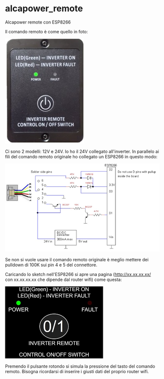 # alcapower_remote
Alcapower remote con ESP8266

Il comando remoto è come quello in foto:

![Screenshot](inverter_1_0.jpg)

Ci sono 2 modelli: 12V e 24V. Io ho il 24V collegato all'inverter.
In parallelo ai fili del comando remoto originale ho collegato un ESP8266 in questo modo:

![Screenshot](schematic.jpg)

Se non si vuole usare il comando remoto originale è meglio mettere dei pulldown di 100K sui pin 4 e 5 del connettore.

Caricando lo sketch nell'ESP8266 si apre una pagina (http://xx.xx.xx.xx/ con xx.xx.xx.xx che dipende dal router wifi) come questa:

![Screenshot](webapp.jpg)

Premendo il pulsante rotondo si simula la pressione del tasto del comando remoto.
Bisogna ricordarsi di inserire i giusti dati del proprio router wifi.
